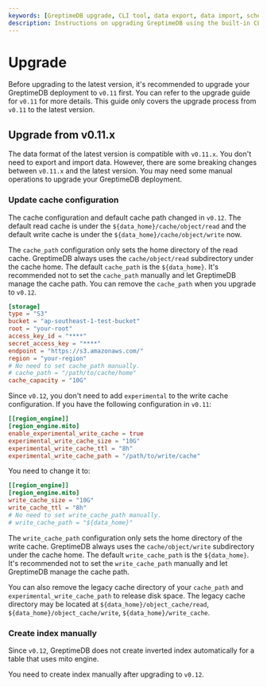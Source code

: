 ```yaml
---
keywords: [GreptimeDB upgrade, CLI tool, data export, data import, schema export, schema import, upgrade example]
description: Instructions on upgrading GreptimeDB using the built-in CLI tool, including exporting and importing data and schemas, and a complete example for upgrading.
---
```


# Upgrade

Before upgrading to the latest version, it's recommended to upgrade your GreptimeDB deployment to `v0.11` first. You can refer to the upgrade guide for `v0.11` for more details.
This guide only covers the upgrade process from `v0.11` to the latest version.


## Upgrade from v0.11.x

The data format of the latest version is compatible with `v0.11.x`. You don't need to export and import data.
However, there are some breaking changes between `v0.11.x` and the latest version. You may need some manual operations to upgrade your GreptimeDB deployment.

### Update cache configuration

The cache configuration and default cache path changed in `v0.12`. The default read cache is under the `${data_home}/cache/object/read` and the default write cache is under the `${data_home}/cache/object/write` now.

The `cache_path` configuration only sets the home directory of the read cache.
GreptimeDB always uses the `cache/object/read` subdirectory under the cache home.
The default `cache_path` is the `${data_home}`.
It's recommended not to set the `cache_path` manually and let GreptimeDB manage the cache path.
You can remove the `cache_path` when you upgrade to `v0.12`.

```toml
[storage]
type = "S3"
bucket = "ap-southeast-1-test-bucket"
root = "your-root"
access_key_id = "****"
secret_access_key = "****"
endpoint = "https://s3.amazonaws.com/"
region = "your-region"
# No need to set cache_path manually.
# cache_path = "/path/to/cache/home"
cache_capacity = "10G"
```

Since `v0.12`, you don't need to add `experimental` to the write cache configuration. If you have the following configuration in `v0.11`:

```toml
[[region_engine]]
[region_engine.mito]
enable_experimental_write_cache = true
experimental_write_cache_size = "10G"
experimental_write_cache_ttl = "8h"
experimental_write_cache_path = "/path/to/write/cache"
```

You need to change it to:

```toml
[[region_engine]]
[region_engine.mito]
write_cache_size = "10G"
write_cache_ttl = "8h"
# No need to set write_cache_path manually.
# write_cache_path = "${data_home}"
```

The `write_cache_path` configuration only sets the home directory of the write cache.
GreptimeDB always uses the `cache/object/write` subdirectory under the cache home.
The default `write_cache_path` is the `${data_home}`.
It's recommended not to set the `write_cache_path` manually and let GreptimeDB manage the cache path.


You can also remove the legacy cache directory of your `cache_path` and `experimental_write_cache_path` to release disk space.
The legacy cache directory may be located at `${data_home}/object_cache/read`, `${data_home}/object_cache/write`, `${data_home}/write_cache`.


### Create index manually

Since `v0.12`, GreptimeDB does not create inverted index automatically for a table that uses mito engine.

You need to create index manually after upgrading to `v0.12`.
